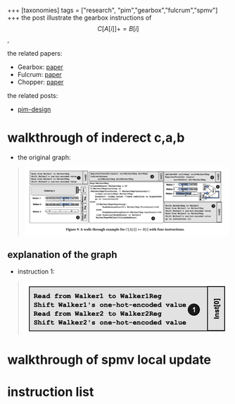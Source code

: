 +++
[taxonomies]
tags = ["research", "pim","gearbox","fulcrum","spmv"]
+++
the post illustrate the gearbox instructions of $$C[A[i]] += B[i]$$,

the related papers:
- Gearbox: [paper](/pdf/Gearbox.pdf)
- Fulcrum: [paper](/pdf/Fulcrum_A_Simplified_Control_and_Access_Mechanism_Toward_Flexible_and_Practical_In-Situ_Accelerators.pdf)
- Chopper: [paper](/pdf/CHOPPER-HPCA-23.pdf)

the related posts:
- [pim-design](@/posts/pim/pim-design.md)

# walkthrough of inderect c,a,b
- the original graph:

>  ![gearbox_walk_through](/img/gearbox_walk_through.png)

## explanation of the graph
- instruction 1:

> ![gearbox_walk_through_1](/img/ins1.png)



# walkthrough of spmv local update

# instruction list